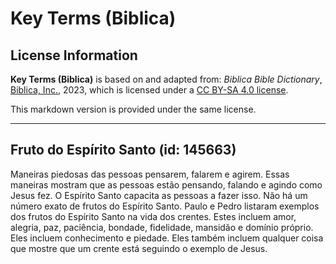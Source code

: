 # Key Terms (Biblica)

## License Information

**Key Terms (Biblica)** is based on and adapted from: _Biblica Bible Dictionary_, [Biblica, Inc.](https://www.biblica.com/), 2023, which is licensed under a [CC BY-SA 4.0 license](https://creativecommons.org/licenses/by-sa/4.0/legalcode.en).

This markdown version is provided under the same license.



--------------------------------

## Fruto do Espírito Santo (id: 145663)

Maneiras piedosas das pessoas pensarem, falarem e agirem. Essas maneiras mostram que as pessoas estão pensando, falando e agindo como Jesus fez. O Espírito Santo capacita as pessoas a fazer isso. Não há um número exato de frutos do Espírito Santo. Paulo e Pedro listaram exemplos dos frutos do Espírito Santo na vida dos crentes. Estes incluem amor, alegria, paz, paciência, bondade, fidelidade, mansidão e domínio próprio. Eles incluem conhecimento e piedade. Eles também incluem qualquer coisa que mostre que um crente está seguindo o exemplo de Jesus.


